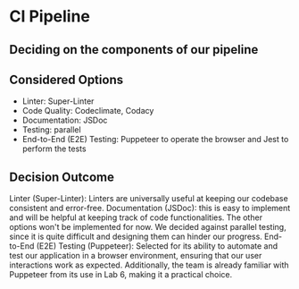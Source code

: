 # CI Pipeline

## Deciding on the components of our pipeline

## Considered Options

* Linter: Super-Linter
* Code Quality: Codeclimate, Codacy
* Documentation: JSDoc
* Testing: parallel
* End-to-End (E2E) Testing: Puppeteer to operate the browser and Jest to perform the tests


## Decision Outcome

Linter (Super-Linter): Linters are universally useful at keeping our codebase consistent and error-free.
Documentation (JSDoc): this is easy to implement and will be helpful at keeping track of code functionalities.
The other options won't be implemented for now.
We decided against parallel testing, since it is quite difficult and designing them can hinder our progress.
End-to-End (E2E) Testing (Puppeteer): Selected for its ability to automate and test our application in a browser environment, ensuring that our user interactions work as expected. Additionally, the team is already familiar with Puppeteer from its use in Lab 6, making it a practical choice.
